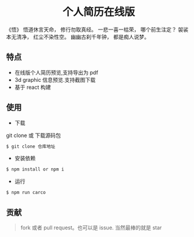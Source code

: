 <h1 align="center">个人简历在线版</h1>
<p>《悟》
悟道休言天命，
修行勿取真经。
一悲一喜一枯荣，
哪个前生注定？
袈裟本无清净，
红尘不染性空。
幽幽古刹千年钟，
都是痴人说梦。</p>

## 特点

- 在线版个人简历预览,支持导出为 pdf
- 3d graphic 信息预览.支持截图下载
- 基于 react 构建

## 使用

- 下载

git clone 或 下载源码包

```bash
$ git clone 仓库地址
```

- 安装依赖

```bash
$ npm install or npm i
```

- 运行

```bash
$ npm run carco
```

## 贡献

> fork 或者 pull request。也可以是 issue. 当然最棒的就是 star
